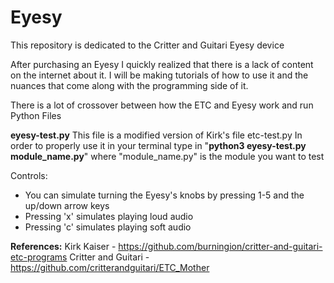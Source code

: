 # Eyesy
This repository is dedicated to the Critter and Guitari Eyesy device 

After purchasing an Eyesy I quickly realized that there is a lack of content on the internet about it. I will be making tutorials of how to use it and the nuances that come along with the programming side of it.

There is a lot of crossover between how the ETC and Eyesy work and run Python Files

**eyesy-test.py** 
This file is a modified version of Kirk's file etc-test.py 
In order to properly use it in your terminal type in "**python3 eyesy-test.py module_name.py**" where "module_name.py" is the module you want to test

Controls: 
  - You can simulate turning the Eyesy's knobs by pressing 1-5 and the up/down arrow keys
  - Pressing 'x' simulates playing loud audio
  - Pressing 'c' simulates playing soft audio





**References:**
Kirk Kaiser - https://github.com/burningion/critter-and-guitari-etc-programs
Critter and Guitari - https://github.com/critterandguitari/ETC_Mother
